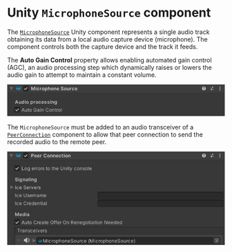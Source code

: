 # Unity `MicrophoneSource` component

The [`MicrophoneSource`](xref:Microsoft.MixedReality.WebRTC.Unity.MicrophoneSource) Unity component represents a single audio track obtaining its data from a local audio capture device (microphone). The component controls both the capture device and the track it feeds.

The **Auto Gain Control** property allows enabling automated gain control (AGC), an audio processing step which dynamically raises or lowers the audio gain to attempt to maintain a constant volume.

![The MicrophoneSource Unity component](unity-microphonesource.png)

The `MicrophoneSource` must be added to an audio transceiver of a [`PeerConnection`](xref:Microsoft.MixedReality.WebRTC.Unity.PeerConnection) component to allow that peer connection to send the recorded audio to the remote peer.

![Adding the MicrophoneSource Unity component to a PeerConnection component](unity-microphonesource2.png)
